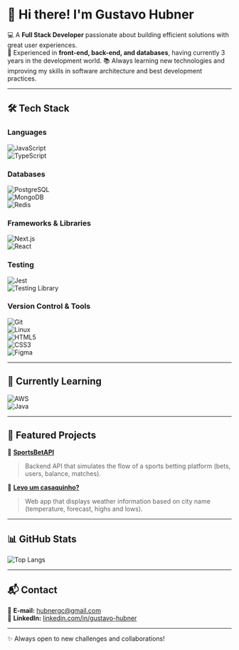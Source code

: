 # 👋 Hi there! I'm Gustavo Hubner

💻 A **Full Stack Developer** passionate about building efficient solutions with great user experiences.  
🚀 Experienced in **front-end, back-end, and databases**, having currently 3 years in the development world.
📚 Always learning new technologies and improving my skills in software architecture and best development practices.  

---

## 🛠️ Tech Stack

### Languages  
![JavaScript](https://img.shields.io/badge/JavaScript-323330?style=for-the-badge&logo=javascript&logoColor=F7DF1E)  
![TypeScript](https://img.shields.io/badge/TypeScript-007ACC?style=for-the-badge&logo=typescript&logoColor=white)

### Databases  
![PostgreSQL](https://img.shields.io/badge/PostgreSQL-316192?style=for-the-badge&logo=postgresql&logoColor=white)  
![MongoDB](https://img.shields.io/badge/MongoDB-47A248?style=for-the-badge&logo=mongodb&logoColor=white)  
![Redis](https://img.shields.io/badge/Redis-DC382D?style=for-the-badge&logo=redis&logoColor=white)

### Frameworks & Libraries  
![Next.js](https://img.shields.io/badge/Next.js-000000?style=for-the-badge&logo=next.js&logoColor=white)  
![React](https://img.shields.io/badge/React-61DAFB?style=for-the-badge&logo=react&logoColor=white)

### Testing  
![Jest](https://img.shields.io/badge/Jest-C21325?style=for-the-badge&logo=jest&logoColor=white)  
![Testing Library](https://img.shields.io/badge/Testing%20Library-E33332?style=for-the-badge&logo=testinglibrary&logoColor=white)

### Version Control & Tools  
![Git](https://img.shields.io/badge/Git-F05032?style=for-the-badge&logo=git&logoColor=white)  
![Linux](https://img.shields.io/badge/Linux-FCC624?style=for-the-badge&logo=linux&logoColor=black)  
![HTML5](https://img.shields.io/badge/HTML5-E34F26?style=for-the-badge&logo=html5&logoColor=white)  
![CSS3](https://img.shields.io/badge/CSS3-1572B6?style=for-the-badge&logo=css3&logoColor=white)  
![Figma](https://img.shields.io/badge/Figma-F24E1E?style=for-the-badge&logo=figma&logoColor=white)

---

## 🌱 Currently Learning

![AWS](https://img.shields.io/badge/AWS-FF9900?style=for-the-badge&logo=amazon-aws&logoColor=white)  
![Java](https://img.shields.io/badge/Java-007396?style=for-the-badge&logo=java&logoColor=white)

---

## 🚀 Featured Projects

🔹 **[SportsBetAPI](https://github.com/gustavohubnerc/sportsbet-api)**  
> Backend API that simulates the flow of a sports betting platform (bets, users, balance, matches).

🔹 **[Levo um casaquinho?](https://github.com/gustavohubnerc/casaquinho)**  
> Web app that displays weather information based on city name (temperature, forecast, highs and lows).

---

## 📊 GitHub Stats

![Top Langs](https://github-readme-stats.vercel.app/api/top-langs/?username=gustavohubnerc&layout=compact&theme=dracula)

---

## 📬 Contact

📧 **E-mail:** hubnergc@gmail.com  
🔗 **LinkedIn:** [linkedin.com/in/gustavo-hubner](https://www.linkedin.com/in/gustavo-hubner/)  

---
✨ Always open to new challenges and collaborations!
